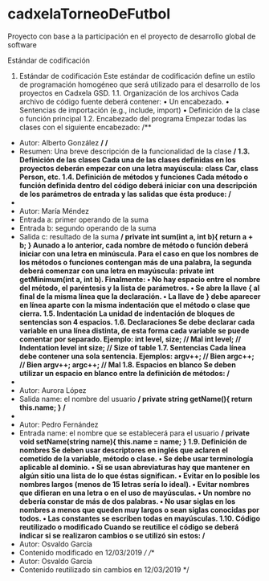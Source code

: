 # cadxelaTorneoDeFutbol
Proyecto con base a la participación en el proyecto de desarrollo global de software

Estándar de codificación

1. Estándar de codificación
Este estándar de codificación define un estilo de programación homogéneo que será utilizado para el desarrollo de los proyectos en Cadxela GSD.
1.1. Organización de los archivos
Cada archivo de código fuente deberá contener:
• Un encabezado.
• Sentencias de importación (e.g., include, import)
• Definición de la clase o función principal
1.2. Encabezado del programa
Empezar todas las clases con el siguiente encabezado:
/**
* Autor: Alberto González
**/
/**
* Resumen: Una breve descripción de la funcionalidad de la clase
**/
1.3. Definición de las clases
Cada una de las clases definidas en los proyectos deberán empezar con una letra mayúscula: class Car, class Person, etc.
1.4. Definición de métodos y funciones
Cada método o función definida dentro del código deberá iniciar con una descripción de los parámetros de entrada y las salidas que ésta produce:
/**
*
* Autor: María Méndez
* Entrada a: primer operando de la suma
* Entrada b: segundo operando de la suma
* Salida c: resultado de la suma
**/
private int sum(int a, int b){
 return a + b;
}
Aunado a lo anterior, cada nombre de método o función deberá iniciar con una letra en minúscula. Para el caso en que los nombres de los métodos o funciones contengan más de
una palabra, la segunda deberá comenzar con una letra en mayúscula: 
private int getMinimum(int a, int b). 
Finalmente:
• No hay espacio entre el nombre del método, el paréntesis y la lista de parámetros.
• Se abre la llave { al final de la misma línea que la declaración.
• La llave de } debe aparecer en línea aparte con la misma indentación que el método o clase que cierra.
1.5. Indentación
La unidad de indentación de bloques de sentencias son 4 espacios.
1.6. Declaraciones
Se debe declarar cada variable en una línea distinta, de esta forma cada variable se puede comentar por separado. 
Ejemplo:
int level, size; // Mal
int level; // Indentation level
int size; // Size of table
1.7. Sentencias
Cada línea debe contener una sola sentencia. Ejemplos:
argv++; // Bien
argc++; // Bien
argv++; argc++; // Mal
1.8. Espacios en blanco
Se deben utilizar un espacio en blanco entre la definición de métodos:
/**
*
* Autor: Aurora López
* Salida name: el nombre del usuario
**/
private string getName(){
 return this.name;
}
/**
*
* Autor: Pedro Fernández
* Entrada name: el nombre que se establecerá para el usuario
**/
private void setName(string name){
 this.name = name;
}
1.9. Definición de nombres
Se deben usar descriptores en inglés que aclaren el cometido de la variable, método o clase.
• Se debe usar terminología aplicable al dominio.
• Si se usan abreviaturas hay que mantener en algún sitio una lista de lo que éstas significan.
• Evitar en lo posible los nombres largos (menos de 15 letras sería lo ideal).
• Evitar nombres que difieran en una letra o en el uso de mayúsculas.
• Un nombre no debería constar de más de dos palabras.
• No usar siglas en los nombres a menos que queden muy largos o sean siglas conocidas por todos.
• Las constantes se escriben todas en mayúsculas.
1.10. Código reutilizado o modificado
Cuando se reutilice el código se deberá indicar si se realizaron cambios o se utilizó sin estos:
/**
* Autor: Osvaldo García
* Contenido modificado en 12/03/2019
*/
/**
* Autor: Osvaldo García
* Contenido reutilizado sin cambios en 12/03/2019
*/

